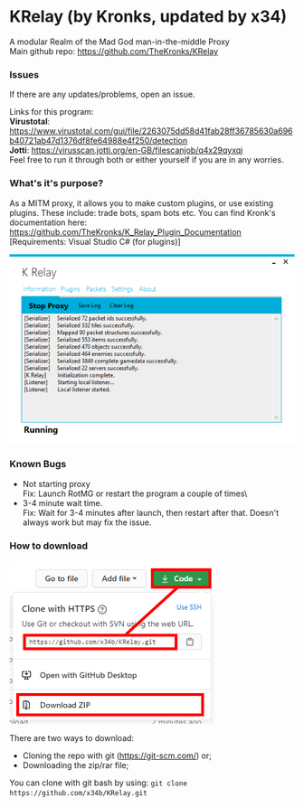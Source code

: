 # KRelay (by Kronks, updated by x34)
A modular Realm of the Mad God man-in-the-middle Proxy\
Main github repo: https://github.com/TheKronks/KRelay 

### Issues
If there are any updates/problems, open an issue.

Links for this program: \
**Virustotal**: https://www.virustotal.com/gui/file/2263075dd58d41fab28ff36785630a696b40721ab47d1376df8fe64988e4f250/detection \
**Jotti**: https://virusscan.jotti.org/en-GB/filescanjob/q4x29qyxqi \
Feel free to run it through both or either yourself if you are in any worries.

### What's it's purpose?
As a MITM proxy, it allows you to make custom plugins, or use existing plugins. These include: trade bots, spam bots etc. You can find Kronk's documentation here: https://github.com/TheKronks/K_Relay_Plugin_Documentation [Requirements: Visual Studio C# (for plugins)]

![Screenshot](images/image.png)

### Known Bugs
- Not starting proxy\
Fix: Launch RotMG or restart the program a couple of times\
- 3-4 minute wait time.\
Fix: Wait for 3-4 minutes after launch, then restart after that. Doesn't always work but may fix the issue.

### How to download
![Screenshot](images/image2.PNG)

There are two ways to download:
- Cloning the repo with git (https://git-scm.com/) or;
- Downloading the zip/rar file;

You can clone with git bash by using: `git clone https://github.com/x34b/KRelay.git`

